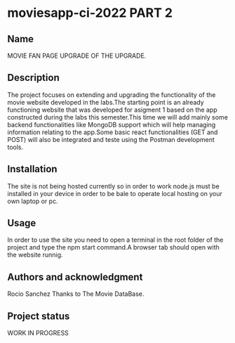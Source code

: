 # moviesapp-ci-2022 PART 2 

## Name
MOVIE FAN PAGE UPGRADE OF THE UPGRADE.

## Description
The project focuses on extending and upgrading the functionality of the movie website developed in the labs.The starting point is an already functioning website that  was developed for asigment 1  based on the app constructed during the labs this semester.This time we will add mainly some backend functionalities like MongoDB support which will help managing information relating to the app.Some basic react functionalities (GET and POST) will also be integrated and teste using the Postman development tools.


## Installation
The site is not being hosted currently so in order to work node.js must be installed in your device in order to be bale to operate local hosting on your own laptop or pc. 

## Usage
In order to use the site you need to open a terminal in the root folder of the project and type the npm start command.A browser tab should open with the  website runnig.

## Authors and acknowledgment
Rocio Sanchez
Thanks to The Movie DataBase.


## Project status
WORK IN PROGRESS

